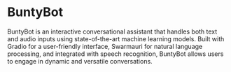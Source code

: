 # BuntyBot
BuntyBot is an interactive conversational assistant that handles both text and audio inputs using state-of-the-art machine learning models. Built with Gradio for a user-friendly interface, Swarmauri for natural language processing, and integrated with speech recognition, BuntyBot allows users to engage in dynamic and versatile conversations.
